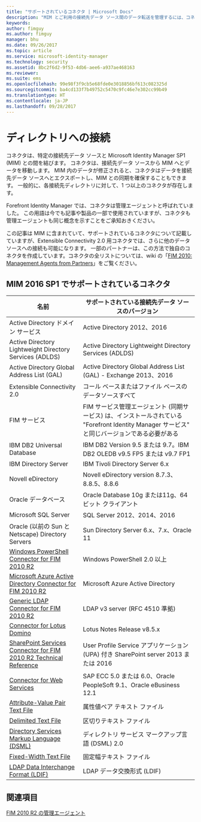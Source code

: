 ```yaml
---
title: "サポートされているコネクタ | Microsoft Docs"
description: "MIM とご利用の接続先データ ソース間のデータ転送を管理するには、コネクタを使用します。"
keywords: 
author: fimguy
ms.author: fimguy
manager: bhu
ms.date: 09/26/2017
ms.topic: article
ms.service: microsoft-identity-manager
ms.technology: security
ms.assetid: 8bc2f6d2-9f53-4db6-aee6-a937ae468163
ms.reviewer: 
ms.suite: ems
ms.openlocfilehash: 99e98f3f9cb5e68fde0e3018856bf613c082325d
ms.sourcegitcommit: ba4cd133f7b49752c5470c9fc46e7e302cc99b49
ms.translationtype: HT
ms.contentlocale: ja-JP
ms.lasthandoff: 09/28/2017
---
```

# <a name="connect-to-your-directories"></a>ディレクトリへの接続

コネクタは、特定の接続先データ ソースと Microsoft Identity Manager SP1 (MIM) との間を結びます。 コネクタは、接続先データ ソースから MIM へとデータを移動します。 MIM 内のデータが修正されると、コネクタはデータを接続先データ ソースへとエクスポートし、MIM との同期を確保することもできます。 一般的に、各接続先ディレクトリに対して、1 つ以上のコネクタが存在します。

Forefront Identity Manager では、コネクタは管理エージェントと呼ばれていました。 この用語は今でも記事や製品の一部で使用されていますが、コネクタも管理エージェントも同じ概念を示すことをご承知おきください。

この記事は MIM に含まれていて、サポートされているコネクタについて記載していますが、Extensible Connectivity 2.0 用コネクタでは、さらに他のデータ ソースへの接続も可能になります。 一部のパートナーは、この方法で独自のコネクタを作成しています。コネクタの全リストについては、wiki の「[FIM 2010: Management Agents from Partners](http://social.technet.microsoft.com/wiki/contents/articles/1589.fim-2010-management-agents-from-partners.aspx)」をご覧ください。

## <a name="supported-connectors-in-mim-2016-sp1"></a>MIM 2016 SP1 でサポートされているコネクタ

| 名前 | サポートされている接続先データ ソースのバージョン |
| ---- | ----------------------------------------------- |
| Active Directory ドメイン サービス | Active Directory 2012、2016 |
| Active Directory Lightweight Directory Services (ADLDS) | Active Directory Lightweight Directory Services (ADLDS) |
| Active Directory Global Address List (GAL) | Active Directory Global Address List (GAL) - Exchange 2013、2016 |
| Extensible Connectivity 2.0 | コール ベースまたはファイル ベースのデータソースすべて |
| FIM サービス | FIM サービス管理エージェント (同期サービス) は、インストールされている "Forefront Identity Manager サービス" と同じバージョンである必要がある |
| IBM DB2 Universal Database | IBM DB2 Version 9.5 または 9.7。IBM DB2 OLEDB v9.5 FP5 または v9.7 FP1 |
| IBM Directory Server | IBM Tivoli Directory Server 6.x |
| Novell eDirectory | Novell eDirectory version 8.7.3、8.8.5、8.8.6 |
| Oracle データベース | Oracle Database 10g または11g、64 ビット クライアント |
| Microsoft SQL Server | SQL Server 2012、2014、2016 |
| Oracle (以前の Sun と Netscape) Directory Servers | Sun Directory Server 6.x、7.x、Oracle 11 |
| [Windows PowerShell Connector for FIM 2010 R2](https://msdn.microsoft.com/en-us/library/dn640417.aspx) | Windows PowerShell 2.0 以上 |
| [Microsoft Azure Active Directory Connector for FIM 2010 R2](https://msdn.microsoft.com/en-us/library/dn511001.aspx) | Microsoft Azure Active Directory |
| [Generic LDAP Connector for FIM 2010 R2](https://msdn.microsoft.com/en-us/library/dn510997.aspx) | LDAP v3 server (RFC 4510 準拠) |
| [Connector for Lotus Domino](https://msdn.microsoft.com/en-us/library/hh859750.aspx) | Lotus Notes Release v8.5.x |
| [SharePoint Services Connector for FIM 2010 R2 Technical Reference](https://msdn.microsoft.com/en-us/library/dn511003.aspx) | User Profile Service アプリケーション (UPA) 付き SharePoint server 2013 または 2016 |
| [Connector for Web Services](https://www.microsoft.com/en-us/download/details.aspx?id=51495) | SAP ECC 5.0 または 6.0、Oracle PeopleSoft 9.1、Oracle eBusiness 12.1 |
| [Attribute-Value Pair Text File](https://technet.microsoft.com/en-us/library/cc708644(v=ws.10).aspx) | 属性値ペア テキスト ファイル |
| [Delimited Text File](https://technet.microsoft.com/en-us/library/cc720612(v=ws.10).aspx) | 区切りテキスト ファイル |
| [Directory Services Markup Language (DSML)](https://technet.microsoft.com/en-us/library/cc720660(v=ws.10).aspx) | ディレクトリ サービス マークアップ言語 (DSML) 2.0 |
| [Fixed-Width Text File](https://technet.microsoft.com/en-us/library/cc720633(v=ws.10).aspx) | 固定幅テキスト ファイル |
| [LDAP Data Interchange Format (LDIF)](https://technet.microsoft.com/en-us/library/cc708662(v=ws.10).aspx) | LDAP データ交換形式 (LDIF) |

## <a name="related-topics"></a>関連項目

[FIM 2010 R2 の管理エージェント](https://technet.microsoft.com/library/jj133885.aspx)

